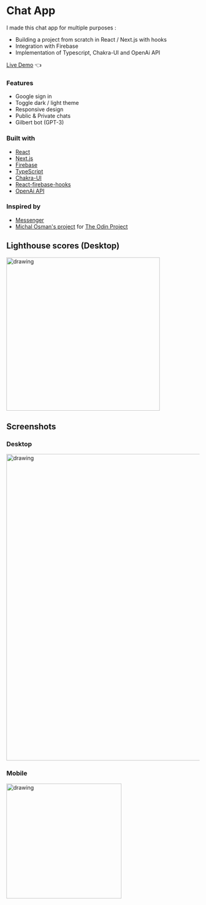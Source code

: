 # Chat App

I made this chat app for multiple purposes :
- Building a project from scratch in React / Next.js with hooks
- Integration with Firebase
- Implementation of Typescript, Chakra-UI and OpenAi API

[Live Demo](https://blabla-19-90.vercel.app/) :point_left:

### Features

- Google sign in
- Toggle dark / light theme
- Responsive design
- Public & Private chats
- Gilbert bot (GPT-3)

### Built with

- [React](https://reactjs.org/)
- [Next.js](https://nextjs.org/)
- [Firebase](https://firebase.google.com/)
- [TypeScript](https://www.typescriptlang.org/)
- [Chakra-UI](https://chakra-ui.com/)
- [React-firebase-hooks](https://github.com/CSFrequency/react-firebase-hooks)
- [OpenAi API](https://beta.openai.com/)

### Inspired by

- [Messenger](https://messenger.com)
- [Michal Osman's project](https://github.com/michalosman/chat-app-firebase) for [The Odin Project](https://www.theodinproject.com)


## Lighthouse scores (Desktop)

<img src="https://user-images.githubusercontent.com/42913023/195073547-f8dfd16d-7119-4a08-ace6-3e7443003198.jpg" alt="drawing" width="400"/>


## Screenshots

### Desktop

<img src="https://user-images.githubusercontent.com/42913023/198327232-bcbf9a03-4ce0-473e-aecd-fb526bab79e8.png" alt="drawing" width="800"/>

### Mobile

<img src="https://user-images.githubusercontent.com/42913023/198327723-f0ab2402-0460-4248-9e1c-fac24edeaa9f.png" alt="drawing" width="300"/>
